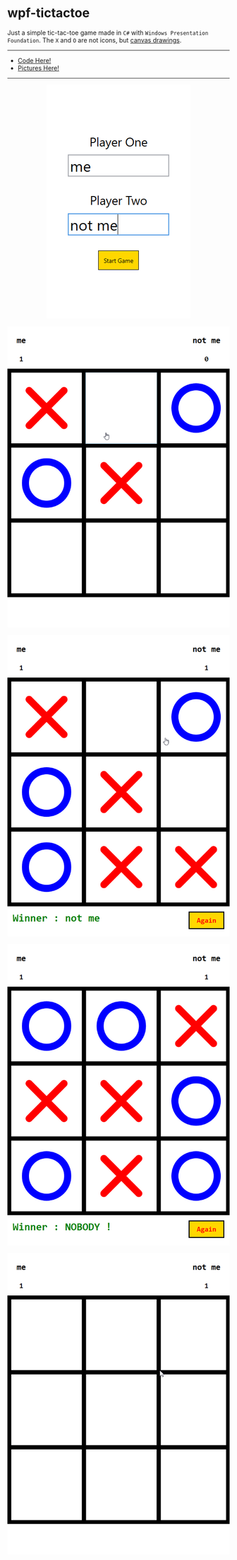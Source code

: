 # wpf-tictactoe

Just a simple tic-tac-toe game made in `C#` with `Windows Presentation Foundation`.  The `X` and `O` are not icons, but [canvas drawings](https://github.com/space-hound/wpf-tictactoe/blob/master/src/GameOfGame/Controls/CustomCell/XODrawer.cs).

<hr>

 - [Code Here!](https://github.com/space-hound/wpf-tictactoe/tree/master/src/GameOfGame)
 - [Pictures Here!](https://github.com/space-hound/wpf-tictactoe/tree/master/prev)

<hr>

<p align="center">
	<img src="https://raw.githubusercontent.com/space-hound/wpf-tictactoe/master/prev/tictactoe-prev-1.png" alt="tictactoe menu">
</p>

<p align="center">
	<img src="https://raw.githubusercontent.com/space-hound/wpf-tictactoe/master/prev/tictactoe-prev-3.png" alt="tictactoe game">
</p>

<p align="center">
	<img src="https://raw.githubusercontent.com/space-hound/wpf-tictactoe/master/prev/tictactoe-prev-4.png" alt="tictactoe winner">
</p>

<p align="center">
	<img src="https://raw.githubusercontent.com/space-hound/wpf-tictactoe/master/prev/tictactoe-prev-5.png" alt="tictactoe draw">
</p>

<p align="center">
	<img src="https://raw.githubusercontent.com/space-hound/wpf-tictactoe/master/prev/tictactoe-prev-6.gif" alt="tictactoe gif">
</p>

